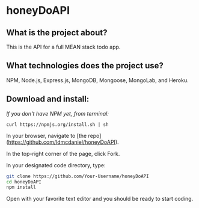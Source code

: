 # honeyDoAPI

## What is the project about?

This is the API for a full MEAN stack todo app.

## What technologies does the project use?

NPM, Node.js, Express.js, MongoDB, Mongoose, MongoLab, and Heroku.

## Download and install:

*If you don't have NPM yet, from terminal:*

`curl https://npmjs.org/install.sh | sh`

In your browser, navigate to [the repo] (https://github.com/ldmcdaniel/honeyDoAPI).

In the top-right corner of the page, click Fork.

In your designated code directory, type:

```sh
git clone https://github.com/Your-Username/honeyDoAPI
cd honeyDoAPI
npm install
```

Open with your favorite text editor and you should be ready to start coding.
